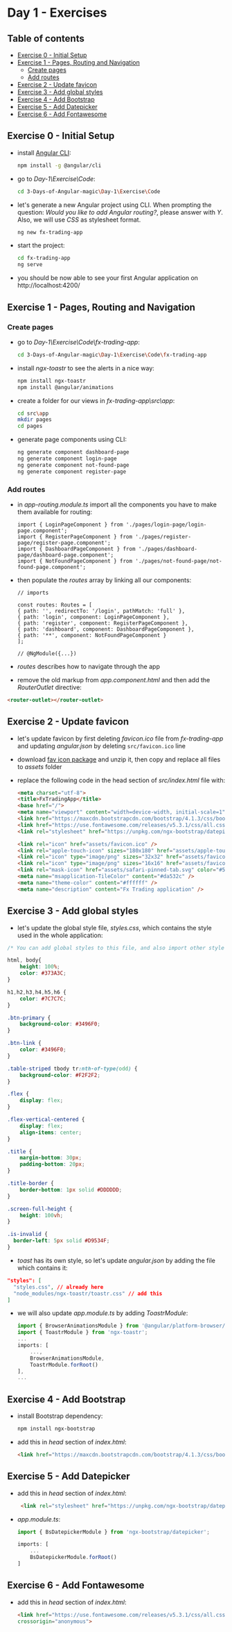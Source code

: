 # Day 1 - Exercises

## Table of contents

- [Exercise 0 - Initial Setup](#exercise-0---initial-setup)
- [Exercise 1 - Pages, Routing and Navigation](#exercise-1---pages-routing-and-navigation)
  - [Create pages](#create-pages)
  - [Add routes](#add-routes)
- [Exercise 2 - Update favicon](#exercise-2---update-favicon)
- [Exercise 3 - Add global styles](#exercise-3---add-global-styles)
- [Exercise 4 - Add Bootstrap](#exercise-4---add-bootstrap)
- [Exercise 5 - Add Datepicker](#exercise-5---add-datepicker)
- [Exercise 6 - Add Fontawesome](#exercise-6---add-fontawesome)

## Exercise 0 - Initial Setup

- install [Angular CLI](https://cli.angular.io/):

    ```bash
    npm install -g @angular/cli
    ```

- go to *Day-1\Exercise\Code*:

    ```bash
    cd 3-Days-of-Angular-magic\Day-1\Exercise\Code
    ```

- let's generate a new Angular project using CLI. When prompting the question: *Would you like to add Angular routing?*, please answer with *Y*. Also, we will use *CSS* as stylesheet format.

    ```bash
    ng new fx-trading-app
    ```

- start the project:

    ```bash
    cd fx-trading-app
    ng serve
    ```

- you should be now able to see your first Angular application on http://localhost:4200/

## Exercise 1 - Pages, Routing and Navigation

### Create pages

- go to *Day-1\Exercise\Code\fx-trading-app*:

    ```bash
    cd 3-Days-of-Angular-magic\Day-1\Exercise\Code\fx-trading-app
    ```

- install *ngx-toastr* to see the alerts in a nice way:

    ```bash
    npm install ngx-toastr
    npm install @angular/animations
    ```

- create a folder for our views in *fx-trading-app\src\app*:

    ```bash
    cd src\app
    mkdir pages
    cd pages
    ```

- generate page components using CLI:

    ```bash
    ng generate component dashboard-page
    ng generate component login-page
    ng generate component not-found-page
    ng generate component register-page
    ```

### Add routes

- in *app-routing.module.ts* import all the components you have to make them available for routing:

    ```JS
    import { LoginPageComponent } from './pages/login-page/login-page.component';
    import { RegisterPageComponent } from './pages/register-page/register-page.component';
    import { DashboardPageComponent } from './pages/dashboard-page/dashboard-page.component';
    import { NotFoundPageComponent } from './pages/not-found-page/not-found-page.component';
    ```

- then populate the *routes* array by linking all our components:

    ```JS
    // imports

    const routes: Routes = [
    { path: '', redirectTo: '/login', pathMatch: 'full' },
    { path: 'login', component: LoginPageComponent },
    { path: 'register', component: RegisterPageComponent },
    { path: 'dashboard', component: DashboardPageComponent },
    { path: '**', component: NotFoundPageComponent }
    ];

    // @NgModule({...})
    ```

- *routes* describes how to navigate through the app

- remove the old markup from *app.component.html* and then add the *RouterOutlet* directive:

```HTML
<router-outlet></router-outlet>
```

## Exercise 2 - Update favicon

- let's update favicon by first deleting _favicon.ico_ file from _fx-trading-app_ and updating _angular.json_ by deleting `src/favicon.ico` line

- download [fav icon package](https://github.com//WebToLearn/3-days-of-Angular-magic/raw/master/Design/fx-trading-favicon-package.zip) and unzip it, then copy and replace all files to _assets_ folder

- replace the following code in the head section of _src/index.html_ file with:

    ```html
    <meta charset="utf-8">
    <title>FxTradingApp</title>
    <base href="/">
    <meta name="viewport" content="width=device-width, initial-scale=1">
    <link href="https://maxcdn.bootstrapcdn.com/bootstrap/4.1.3/css/bootstrap.min.css" rel="stylesheet">
    <link href="https://use.fontawesome.com/releases/v5.3.1/css/all.css" rel="stylesheet" integrity="sha384-mzrmE5qonljUremFsqc01SB46JvROS7bZs3IO2EmfFsd15uHvIt+Y8vEf7N7fWAU" crossorigin="anonymous">
    <link rel="stylesheet" href="https://unpkg.com/ngx-bootstrap/datepicker/bs-datepicker.css">

    <link rel="icon" href="assets/favicon.ico" />
    <link rel="apple-touch-icon" sizes="180x180" href="assets/apple-touch-icon.png" />
    <link rel="icon" type="image/png" sizes="32x32" href="assets/favicon-32x32.png" />
    <link rel="icon" type="image/png" sizes="16x16" href="assets/favicon-16x16.png" />
    <link rel="mask-icon" href="assets/safari-pinned-tab.svg" color="#5bbad5" />
    <meta name="msapplication-TileColor" content="#da532c" />
    <meta name="theme-color" content="#ffffff" />
    <meta name="description" content="Fx Trading application" />
    ```

## Exercise 3 - Add global styles

- let's update the global style file, *styles.css*, which contains the style used in the whole application:

```CSS
/* You can add global styles to this file, and also import other style files */

html, body{
    height: 100%;
    color: #373A3C;
}

h1,h2,h3,h4,h5,h6 {
    color: #7C7C7C;
}

.btn-primary {
    background-color: #3496F0;
}

.btn-link {
    color: #3496F0;
}

.table-striped tbody tr:nth-of-type(odd) {
    background-color: #F2F2F2;
}

.flex {
    display: flex;
}

.flex-vertical-centered {
    display: flex;
    align-items: center;
}

.title {
    margin-bottom: 30px;
    padding-bottom: 20px;
}

.title-border {
    border-bottom: 1px solid #DDDDDD;
}

.screen-full-height {
    height: 100vh;
}

.is-invalid {
  border-left: 5px solid #D9534F;
}
```

- *toast* has its own style, so let's update *angular.json* by adding the file which contains it:

```JSON
"styles": [
  "styles.css", // already here
  "node_modules/ngx-toastr/toastr.css" // add this
]
```

- we will also update *app.module.ts* by adding *ToastrModule*:

    ```JavaScript
    import { BrowserAnimationsModule } from '@angular/platform-browser/animations';
    import { ToastrModule } from 'ngx-toastr';
    ...
    imports: [
        ...,
        BrowserAnimationsModule,
        ToastrModule.forRoot()
    ],
    ...
    ```

## Exercise 4 - Add Bootstrap

- install Bootstrap dependency:

  ```bash
  npm install ngx-bootstrap
  ```

- add this in *head* section of *index.html*:
  
  ```HTML
  <link href="https://maxcdn.bootstrapcdn.com/bootstrap/4.1.3/css/bootstrap.min.css" rel="stylesheet">
  ```

## Exercise 5 - Add Datepicker

- add this in *head* section of *index.html*:

  ```HTML
   <link rel="stylesheet" href="https://unpkg.com/ngx-bootstrap/datepicker/bs-datepicker.css">
  ```

- *app.module.ts*:

    ```JavaScript
    import { BsDatepickerModule } from 'ngx-bootstrap/datepicker';

    imports: [
        ...
        BsDatepickerModule.forRoot()
    ]

    ```

## Exercise 6 - Add Fontawesome

- add this in *head* section of *index.html*:

  ```HTML
  <link href="https://use.fontawesome.com/releases/v5.3.1/css/all.css" rel="stylesheet" integrity="sha384-mzrmE5qonljUremFsqc01SB46JvROS7bZs3IO2EmfFsd15uHvIt+Y8vEf7N7fWAU"
  crossorigin="anonymous">
  ```
